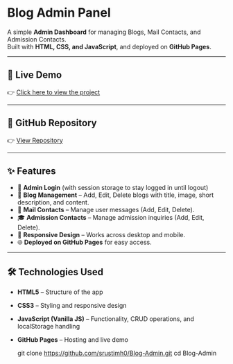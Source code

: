 # Blog Admin Panel

A simple **Admin Dashboard** for managing Blogs, Mail Contacts, and Admission Contacts.  
Built with **HTML, CSS, and JavaScript**, and deployed on **GitHub Pages**.

---

## 🚀 Live Demo
👉 [Click here to view the project](https://srustimh0.github.io/Blog-Admin/)

---

## 📂 GitHub Repository
👉 [View Repository](https://github.com/srustimh0/Blog-Admin)

---

## ✨ Features
- 🔐 **Admin Login** (with session storage to stay logged in until logout)  
- 📝 **Blog Management** – Add, Edit, Delete blogs with title, image, short description, and content.  
- 📧 **Mail Contacts** – Manage user messages (Add, Edit, Delete).  
- 🎓 **Admission Contacts** – Manage admission inquiries (Add, Edit, Delete).  
- 📱 **Responsive Design** – Works across desktop and mobile.  
- 🌐 **Deployed on GitHub Pages** for easy access.  

---

## 🛠️ Technologies Used
- **HTML5** – Structure of the app  
- **CSS3** – Styling and responsive design  
- **JavaScript (Vanilla JS)** – Functionality, CRUD operations, and localStorage handling  
- **GitHub Pages** – Hosting and live demo  


   git clone https://github.com/srustimh0/Blog-Admin.git
   cd Blog-Admin
